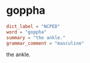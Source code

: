 # goppha

``` toml
dict_label = "NCPED"
word = "goppha"
summary = "the ankle."
grammar_comment = "masculine"
```

the ankle.

